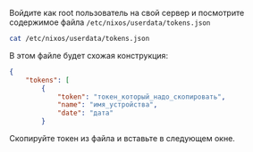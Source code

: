 Войдите как root пользователь на свой сервер и посмотрите содержимое файла `/etc/nixos/userdata/tokens.json`

```sh
cat /etc/nixos/userdata/tokens.json
```

В этом файле будет схожая конструкция:

```json
{
    "tokens": [
        {
            "token": "токен_который_надо_скопировать",
            "name": "имя_устройства",
            "date": "дата"
        }
```

Скопируйте токен из файла и вставьте в следующем окне.
